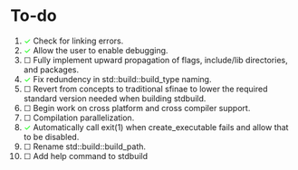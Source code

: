 <style type="text/css">
	c {
		color:#00FF00;
	}

	c::before {
		content: "✓";
		/* ✓🗹 */
	}

	nc::before {
		content: "☐";
		/* ☐ */
	}
</style>

# To-do

1. <c></c> Check for linking errors.  
2. <c></c> Allow the user to enable debugging.  
3. <nc></nc> Fully implement upward propagation of flags, include/lib directories, and packages.  
4. <c></c> Fix redundency in std::build::build_type naming.  
5. <nc></nc> Revert from concepts to traditional sfinae to lower the required standard version needed when building stdbuild.  
6. <nc></nc> Begin work on cross platform and cross compiler support.  
7. <nc></nc> Compilation parallelization.  
8. <c></c> Automatically call exit(1) when create_executable fails and allow that to be disabled.
9. <nc></nc> Rename std::build::build_path.  
10. <nc></nc> Add help command to stdbuild